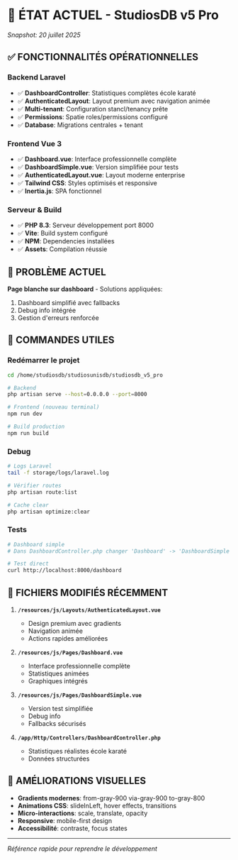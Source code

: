 # 🚀 ÉTAT ACTUEL - StudiosDB v5 Pro
*Snapshot: 20 juillet 2025*

## ✅ FONCTIONNALITÉS OPÉRATIONNELLES

### Backend Laravel
- ✅ **DashboardController**: Statistiques complètes école karaté
- ✅ **AuthenticatedLayout**: Layout premium avec navigation animée
- ✅ **Multi-tenant**: Configuration stancl/tenancy prête
- ✅ **Permissions**: Spatie roles/permissions configuré
- ✅ **Database**: Migrations centrales + tenant

### Frontend Vue 3
- ✅ **Dashboard.vue**: Interface professionnelle complète
- ✅ **DashboardSimple.vue**: Version simplifiée pour tests
- ✅ **AuthenticatedLayout.vue**: Layout moderne enterprise
- ✅ **Tailwind CSS**: Styles optimisés et responsive
- ✅ **Inertia.js**: SPA fonctionnel

### Serveur & Build
- ✅ **PHP 8.3**: Serveur développement port 8000
- ✅ **Vite**: Build system configuré
- ✅ **NPM**: Dependencies installées
- ✅ **Assets**: Compilation réussie

## 🎯 PROBLÈME ACTUEL
**Page blanche sur dashboard** - Solutions appliquées:
1. Dashboard simplifié avec fallbacks
2. Debug info intégrée
3. Gestion d'erreurs renforcée

## 🔧 COMMANDES UTILES

### Redémarrer le projet
```bash
cd /home/studiosdb/studiosunisdb/studiosdb_v5_pro

# Backend
php artisan serve --host=0.0.0.0 --port=8000

# Frontend (nouveau terminal)
npm run dev

# Build production
npm run build
```

### Debug
```bash
# Logs Laravel
tail -f storage/logs/laravel.log

# Vérifier routes
php artisan route:list

# Cache clear
php artisan optimize:clear
```

### Tests
```bash
# Dashboard simple
# Dans DashboardController.php changer 'Dashboard' -> 'DashboardSimple'

# Test direct
curl http://localhost:8000/dashboard
```

## 📁 FICHIERS MODIFIÉS RÉCEMMENT

1. **`/resources/js/Layouts/AuthenticatedLayout.vue`**
   - Design premium avec gradients
   - Navigation animée
   - Actions rapides améliorées

2. **`/resources/js/Pages/Dashboard.vue`**
   - Interface professionnelle complète
   - Statistiques animées
   - Graphiques intégrés

3. **`/resources/js/Pages/DashboardSimple.vue`**
   - Version test simplifiée
   - Debug info
   - Fallbacks sécurisés

4. **`/app/Http/Controllers/DashboardController.php`**
   - Statistiques réalistes école karaté
   - Données structurées

## 🎨 AMÉLIORATIONS VISUELLES

- **Gradients modernes**: from-gray-900 via-gray-900 to-gray-800
- **Animations CSS**: slideInLeft, hover effects, transitions
- **Micro-interactions**: scale, translate, opacity
- **Responsive**: mobile-first design
- **Accessibilité**: contraste, focus states

---
*Référence rapide pour reprendre le développement*
